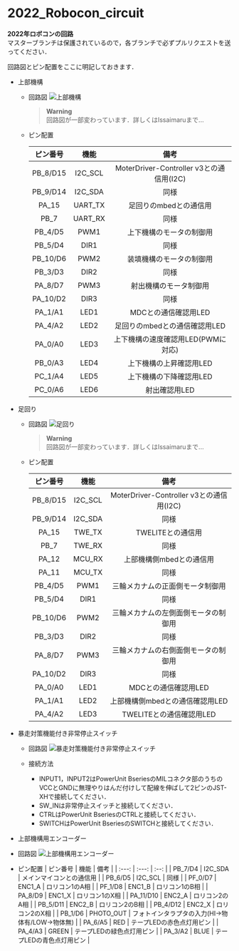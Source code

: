 # 2022_Robocon_circuit
**2022年ロボコンの回路**<br>
マスターブランチは保護されているので，各ブランチで必ずプルリクエストを送ってください．

回路図とピン配置をここに明記しておきます．<br>

- 上部機構
  - 回路図
    ![上部機構](https://user-images.githubusercontent.com/80198387/185569705-36741227-0238-4329-8269-7aa137394152.png)
    
    > **Warning**<br>
    > 回路図が一部変わっています．詳しくはIssaimaruまで...
  
  - ピン配置
  
    | ピン番号 | 機能 | 備考 |
    | :---: | :---: | :--: |
    | PB_8/D15 | I2C_SCL | MoterDriver-Controller v3との通信用(I2C)|
    | PB_9/D14 | I2C_SDA | 同様 |
    | PA_15 | UART_TX | 足回りのmbedとの通信用 |
    | PB_7 | UART_RX | 同様 |
    | PB_4/D5 | PWM1 | 上下機構のモータの制御用 |
    | PB_5/D4 | DIR1 | 同様 |
    | PB_10/D6 | PWM2 | 装填機構のモータの制御用 |
    | PB_3/D3 | DIR2 | 同様 |
    | PA_8/D7 | PWM3 | 射出機構のモータ制御用 |
    | PA_10/D2 | DIR3 | 同様 |
    | PA_1/A1 | LED1 | MDCとの通信確認用LED |
    | PA_4/A2 | LED2 | 足回りのmbedとの通信確認用LED |
    | PA_0/A0 | LED3 | 上下機構の速度確認用LED(PWMに対応) |
    | PB_0/A3 | LED4 | 上下機構の上昇確認用LED |
    | PC_1/A4 | LED5 | 上下機構の下降確認用LED |
    | PC_0/A6 | LED6 | 射出確認用LED |
    
- 足回り
  - 回路図
    ![足回り](https://user-images.githubusercontent.com/80198387/185569554-7d095d9b-2277-4369-bf48-2375935484d7.png)

    > **Warning**<br>
    > 回路図が一部変わっています．詳しくはIssaimaruまで...
    
  - ピン配置

    | ピン番号 | 機能 | 備考 |
    | :---: | :---: | :--: |
    | PB_8/D15 | I2C_SCL | MoterDriver-Controller v3との通信用(I2C)|
    | PB_9/D14 | I2C_SDA | 同様 |
    | PA_15 | TWE_TX | TWELITEとの通信用 |
    | PB_7 | TWE_RX | 同様 |
    | PA_12 | MCU_RX | 上部機構側mbedとの通信用 |
    | PA_11 | MCU_TX | 同様 |
    | PB_4/D5 | PWM1 | 三輪メカナムの正面側モータ制御用 |
    | PB_5/D4 | DIR1 | 同様 |
    | PB_10/D6 | PWM2 | 三輪メカナムの左側面側モータの制御用 |
    | PB_3/D3 | DIR2 | 同様 |
    | PA_8/D7 | PWM3 | 三輪メカナムの右側面側モータの制御用 |
    | PA_10/D2 | DIR3 | 同様 |
    | PA_0/A0 | LED1 | MDCとの通信確認用LED |
    | PA_1/A1 | LED2 | 上部機構側mbedとの通信確認用LED |
    | PA_4/A2 | LED3 | TWELITEとの通信確認用LED |
    
- 暴走対策機能付き非常停止スイッチ
  - 回路図
    ![暴走対策機能付き非常停止スイッチ](https://user-images.githubusercontent.com/80198387/187575599-e7619aea-3dc1-4c90-a574-2f65bee7aef9.png)

  - 接続方法<br>
    - INPUT1，INPUT2はPowerUnit BseriesのMILコネクタ部のうちのVCCとGNDに無理やりはんだ付けして配線を伸ばして2ピンのJST-XHで接続してください．
    - SW_INは非常停止スイッチと接続してください．
    - CTRLはPowerUnit BseriesのCTRLと接続してください．
    - SWITCHはPowerUnit BseriesのSWITCHと接続してください．
    
 - 上部機構用エンコーダー
  - 回路図
    ![上部機構用エンコーダー](https://user-images.githubusercontent.com/80198387/193417058-c3f58b3c-a31a-4396-a744-c2936ded76ef.png)

  - ピン配置
    | ピン番号 | 機能 | 備考 |
    | :---: | :---: | :--: |
    | PB_7/D4 | I2C_SDA | メインマイコンとの通信用 |
    | PB_6/D5 | I2C_SCL | 同様 |
    | PF_0/D7 | ENC1_A | ロリコン1のA相 |
    | PF_1/D8 | ENC1_B | ロリコン1のB相 |
    | PA_8/D9 | ENC1_X | ロリコン1のX相 |
    | PA_11/D10 | ENC2_A | ロリコン2のA相 |
    | PB_5/D11 | ENC2_B | ロリコン2のB相 |
    | PB_4/D12 | ENC2_X | ロリコン2のX相 |
    | PB_1/D6 | PHOTO_OUT | フォトインタラプタの入力(HI->物体有/LOW->物体無) |
    | PA_6/A5 | RED | テープLEDの赤色点灯用ピン |
    | PA_4/A3 | GREEN | テープLEDの緑色点灯用ピン |
    | PA_3/A2 | BLUE | テープLEDの青色点灯用ピン |
